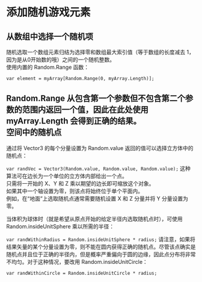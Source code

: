 添加随机游戏元素
==
从数组中选择一个随机项
--

随机选取一个数组元素归结为选择零和数组最大索引值（等于数组的长度减去 1，因为是从0开始数的哦）之间的一个随机整数。  
使用内置的 Random.Range 函数：

 ```var element = myArray[Random.Range(0, myArray.Length)];```  
 
Random.Range 从包含第一个参数但不包含第二个参数的范围内返回一个值，因此在此处使用 myArray.Length 会得到正确的结果。  
空间中的随机点
--
通过将 Vector3 的每个分量设置为 Random.value 返回的值可以选择立方体中的随机点：  


 ```var randVec = Vector3(Random.value, Random.value, Random.value);```
这种算法可在边长为一个单位的立方体内部给出一个点。  
只需将一开始的 X、Y 和 Z 乘以期望的边长即可缩放这个对象。  
如果其中一个轴设置为零，则该点将始终位于单个平面内。  
例如，在“地面”上选取随机点通常需要随机设置 X 和 Z 分量并将 Y 分量设置为零。

当体积为球体时（就是希望从原点开始的给定半径内选取随机点时），可使用 Random.insideUnitSphere 乘以所需的半径：

 ```var randWithinRadius = Random.insideUnitSphere * radius;```
请注意，如果将结果矢量的某个分量设置为零，则不能在圆内获得正确的随机点。尽管该点确实是随机点并且位于正确的半径内，但是概率严重偏向于圆的边缘，因此点分布将非常不均匀。对于这种情况，要改用 Random.insideUnitCircle：

 ```var randWithinCircle = Random.insideUnitCircle * radius;```
